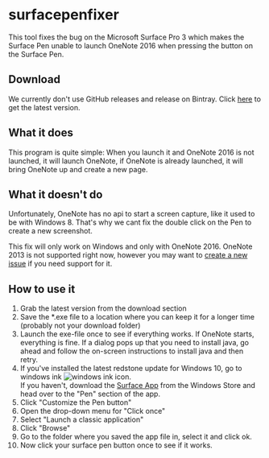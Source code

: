 # surfacepenfixer
This tool fixes the bug on the Microsoft Surface Pro 3 which makes the Surface Pen unable to launch OneNote 2016 when pressing the button on the Surface Pen.

## Download
We currently don't use GitHub releases and release on Bintray. Click [here](https://bintray.com/vatbub/fokprojectsReleases/surfacePenFixer#downloads) to get the latest version.

## What it does
This program is quite simple: When you launch it and OneNote 2016 is not launched, it will launch OneNote, if OneNote is already launched, it will bring OneNote up and create a new page.

## What it doesn't do
Unfortunately, OneNote has no api to start a screen capture, like it used to be with Windows 8. That's why we cant fix the double click on the Pen to create a new screenshot.

This fix will only work on Windows and only with OneNote 2016. OneNote 2013 is not supported right now, however you may want to [create a new issue](https://github.com/vatbub/surfacepenfixer/issues/new) if you need support for it.

## How to use it
1. Grab the latest version from the download section
2. Save the *.exe file to a location where you can keep it for a longer time (probably not your download folder)
3. Launch the exe-file once to see if everything works. If OneNote starts, everything is fine. If a dialog pops up that you need to install java, go ahead and follow the on-screen instructions to install java and then retry.
4. If you've installed the latest redstone update for Windows 10, go to windows ink ![windows ink icon](https://cdn.rawgit.com/vatbub/surfacepenfixer/master/readmeImages/WindowsInk.PNG).  
If you haven't, download the [Surface App](https://www.microsoft.com/de-de/store/p/surface/9wzdncrfjb8p) from the Windows Store and head over to the "Pen" section of the app.
5. Click "Customize the Pen button"
6. Open the drop-down menu for "Click once"
7. Select "Launch a classic application"
8. Click "Browse"
9. Go to the folder where you saved the app file in, select it and click ok.
10. Now click your surface pen button once to see if it works.
